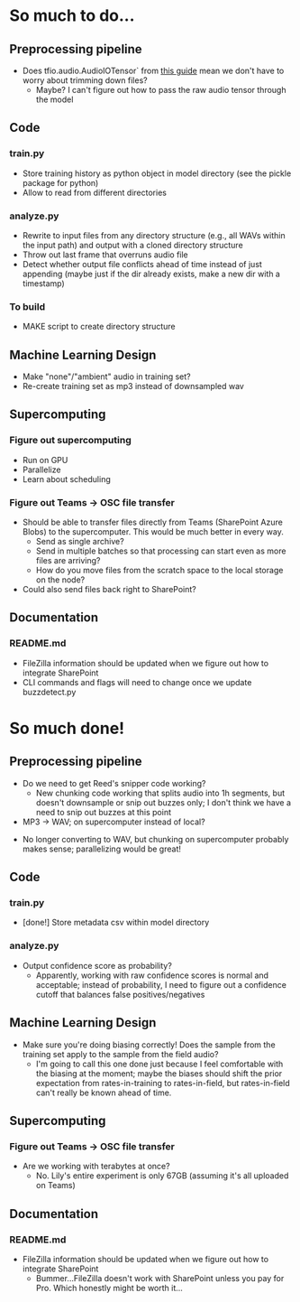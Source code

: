 # So much to do...
## Preprocessing pipeline
* Does tfio.audio.AudioIOTensor` from [this guide](https://www.tensorflow.org/io/tutorials/audio) mean we don't have to worry about trimming down files?
  - Maybe? I can't figure out how to pass the raw audio tensor through the model

## Code
### train.py
* Store training history as python object in model directory (see the pickle package for python)
* Allow to read from different directories

### analyze.py
* Rewrite to input files from any directory structure (e.g., all WAVs within the input path) and output with a cloned directory structure
* Throw out last frame that overruns audio file
* Detect whether output file conflicts ahead of time instead of just appending (maybe just if the dir already exists, make a new dir with a timestamp)

### To build
* MAKE script to create directory structure

## Machine Learning Design
* Make "none"/"ambient" audio in training set?
* Re-create training set as mp3 instead of downsampled wav

## Supercomputing
### Figure out supercomputing
* Run on GPU
* Parallelize
* Learn about scheduling

### Figure out Teams → OSC file transfer
* Should be able to transfer files directly from Teams (SharePoint Azure Blobs) to the supercomputer. This would be much better in every way.
  - Send as single archive?
  - Send in multiple batches so that processing can start even as more files are arriving?
  - How do you move files from the scratch space to the local storage on the node?
* Could also send files back right to SharePoint?

## Documentation
### README.md
* FileZilla information should be updated when we figure out how to integrate SharePoint
* CLI commands and flags will need to change once we update buzzdetect.py

# So much done!
## Preprocessing pipeline
* Do we need to get Reed's snipper code working?
  - New chunking code working that splits audio into 1h segments, but doesn't downsample or snip out buzzes only; I don't think we have a need to snip out buzzes at this point
*  MP3 → WAV; on supercomputer instead of local?
  -  No longer converting to WAV, but chunking on supercomputer probably makes sense; parallelizing would be great!

## Code
### train.py
* [done!] Store metadata csv within model directory

### analyze.py
* Output confidence score as probability?
    - Apparently, working with raw confidence scores is normal and acceptable; instead of probability, I need to figure out a confidence cutoff that balances false positives/negatives
 
## Machine Learning Design
* Make sure you're doing biasing correctly! Does the sample from the training set apply to the sample from the field audio?
    - I'm going to call this one done just because I feel comfortable with the biasing at the moment; maybe the biases should shift the prior expectation from rates-in-training to rates-in-field, but rates-in-field can't really be known ahead of time.
 
## Supercomputing
### Figure out Teams → OSC file transfer
* Are we working with terabytes at once?
  - No. Lily's entire experiment is only 67GB (assuming it's all uploaded on Teams)
 
## Documentation
### README.md
* FileZilla information should be updated when we figure out how to integrate SharePoint
    - Bummer...FileZilla doesn't work with SharePoint unless you pay for Pro. Which honestly might be worth it...
